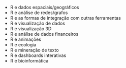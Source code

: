 - R e dados espaciais/geográficos
- R e análise de redes/grafos
- R e as formas de integração com outras ferramentas
- R e visualização de dados
- R e visualização 3D
- R e análise de dados financeiros
- R e animações
- R e ecologia
- R e mineração de texto
- R e dashboards interativas
- R e bioinformática

